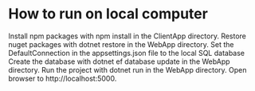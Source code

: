 # How to run on local computer

Install npm packages with npm install in the ClientApp directory.
Restore nuget packages with dotnet restore in the WebApp directory.
Set the DefaultConnection in the appsettings.json file to the local SQL database
Create the database with dotnet ef database update in the WebApp directory.
Run the project with dotnet run in the WebApp directory.
Open browser to http://localhost:5000.
